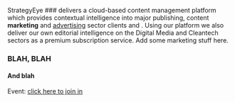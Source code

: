StrategyEye ### delivers a cloud-based content management platform which provides contextual intelligence into major publishing, content **marketing** and [advertising](wwww.google.com) sector clients and . Using our platform we also deliver our own editorial intelligence on the Digital Media and Cleantech sectors as a premium subscription service. Add some marketing stuff here.

### BLAH, BLAH

#### And blah


Event: [click here to join in](https://github.com/onelogin/php-saml/network)